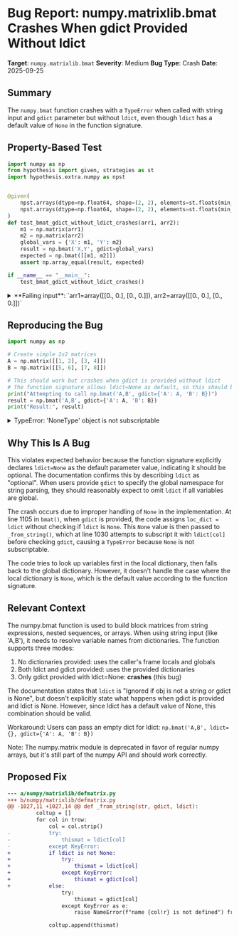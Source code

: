 # Bug Report: numpy.matrixlib.bmat Crashes When gdict Provided Without ldict

**Target**: `numpy.matrixlib.bmat`
**Severity**: Medium
**Bug Type**: Crash
**Date**: 2025-09-25

## Summary

The `numpy.bmat` function crashes with a `TypeError` when called with string input and `gdict` parameter but without `ldict`, even though `ldict` has a default value of `None` in the function signature.

## Property-Based Test

```python
import numpy as np
from hypothesis import given, strategies as st
import hypothesis.extra.numpy as npst


@given(
    npst.arrays(dtype=np.float64, shape=(2, 2), elements=st.floats(min_value=-100, max_value=100, allow_nan=False, allow_infinity=False)),
    npst.arrays(dtype=np.float64, shape=(2, 2), elements=st.floats(min_value=-100, max_value=100, allow_nan=False, allow_infinity=False))
)
def test_bmat_gdict_without_ldict_crashes(arr1, arr2):
    m1 = np.matrix(arr1)
    m2 = np.matrix(arr2)
    global_vars = {'X': m1, 'Y': m2}
    result = np.bmat('X,Y', gdict=global_vars)
    expected = np.bmat([[m1, m2]])
    assert np.array_equal(result, expected)

if __name__ == "__main__":
    test_bmat_gdict_without_ldict_crashes()
```

<details>

<summary>
**Failing input**: `arr1=array([[0., 0.], [0., 0.]]), arr2=array([[0., 0.], [0., 0.]])`
</summary>
```
Traceback (most recent call last):
  File "/home/npc/pbt/agentic-pbt/worker_/26/hypo.py", line 19, in <module>
    test_bmat_gdict_without_ldict_crashes()
    ~~~~~~~~~~~~~~~~~~~~~~~~~~~~~~~~~~~~~^^
  File "/home/npc/pbt/agentic-pbt/worker_/26/hypo.py", line 7, in test_bmat_gdict_without_ldict_crashes
    npst.arrays(dtype=np.float64, shape=(2, 2), elements=st.floats(min_value=-100, max_value=100, allow_nan=False, allow_infinity=False)),
               ^^^
  File "/home/npc/miniconda/lib/python3.13/site-packages/hypothesis/core.py", line 2124, in wrapped_test
    raise the_error_hypothesis_found
  File "/home/npc/pbt/agentic-pbt/worker_/26/hypo.py", line 14, in test_bmat_gdict_without_ldict_crashes
    result = np.bmat('X,Y', gdict=global_vars)
  File "/home/npc/miniconda/lib/python3.13/site-packages/numpy/matrixlib/defmatrix.py", line 1107, in bmat
    return matrix(_from_string(obj, glob_dict, loc_dict))
                  ~~~~~~~~~~~~^^^^^^^^^^^^^^^^^^^^^^^^^^
  File "/home/npc/miniconda/lib/python3.13/site-packages/numpy/matrixlib/defmatrix.py", line 1030, in _from_string
    thismat = ldict[col]
              ~~~~~^^^^^
TypeError: 'NoneType' object is not subscriptable
Falsifying example: test_bmat_gdict_without_ldict_crashes(
    # The test always failed when commented parts were varied together.
    arr1=array([[0., 0.],
           [0., 0.]]),  # or any other generated value
    arr2=array([[0., 0.],
           [0., 0.]]),  # or any other generated value
)
```
</details>

## Reproducing the Bug

```python
import numpy as np

# Create simple 2x2 matrices
A = np.matrix([[1, 2], [3, 4]])
B = np.matrix([[5, 6], [7, 8]])

# This should work but crashes when gdict is provided without ldict
# The function signature allows ldict=None as default, so this should be valid
print("Attempting to call np.bmat('A,B', gdict={'A': A, 'B': B})")
result = np.bmat('A,B', gdict={'A': A, 'B': B})
print("Result:", result)
```

<details>

<summary>
TypeError: 'NoneType' object is not subscriptable
</summary>
```
Attempting to call np.bmat('A,B', gdict={'A': A, 'B': B})
Traceback (most recent call last):
  File "/home/npc/pbt/agentic-pbt/worker_/26/repo.py", line 10, in <module>
    result = np.bmat('A,B', gdict={'A': A, 'B': B})
  File "/home/npc/miniconda/lib/python3.13/site-packages/numpy/matrixlib/defmatrix.py", line 1107, in bmat
    return matrix(_from_string(obj, glob_dict, loc_dict))
                  ~~~~~~~~~~~~^^^^^^^^^^^^^^^^^^^^^^^^^^
  File "/home/npc/miniconda/lib/python3.13/site-packages/numpy/matrixlib/defmatrix.py", line 1030, in _from_string
    thismat = ldict[col]
              ~~~~~^^^^^
TypeError: 'NoneType' object is not subscriptable
```
</details>

## Why This Is A Bug

This violates expected behavior because the function signature explicitly declares `ldict=None` as the default parameter value, indicating it should be optional. The documentation confirms this by describing `ldict` as "optional". When users provide `gdict` to specify the global namespace for string parsing, they should reasonably expect to omit `ldict` if all variables are global.

The crash occurs due to improper handling of `None` in the implementation. At line 1105 in `bmat()`, when `gdict` is provided, the code assigns `loc_dict = ldict` without checking if `ldict` is `None`. This `None` value is then passed to `_from_string()`, which at line 1030 attempts to subscript it with `ldict[col]` before checking `gdict`, causing a `TypeError` because `None` is not subscriptable.

The code tries to look up variables first in the local dictionary, then falls back to the global dictionary. However, it doesn't handle the case where the local dictionary is `None`, which is the default value according to the function signature.

## Relevant Context

The numpy.bmat function is used to build block matrices from string expressions, nested sequences, or arrays. When using string input (like 'A,B'), it needs to resolve variable names from dictionaries. The function supports three modes:

1. No dictionaries provided: uses the caller's frame locals and globals
2. Both ldict and gdict provided: uses the provided dictionaries
3. Only gdict provided with ldict=None: **crashes** (this bug)

The documentation states that `ldict` is "Ignored if obj is not a string or gdict is None", but doesn't explicitly state what happens when gdict is provided and ldict is None. However, since ldict has a default value of None, this combination should be valid.

Workaround: Users can pass an empty dict for ldict: `np.bmat('A,B', ldict={}, gdict={'A': A, 'B': B})`

Note: The numpy.matrix module is deprecated in favor of regular numpy arrays, but it's still part of the numpy API and should work correctly.

## Proposed Fix

```diff
--- a/numpy/matrixlib/defmatrix.py
+++ b/numpy/matrixlib/defmatrix.py
@@ -1027,11 +1027,14 @@ def _from_string(str, gdict, ldict):
         coltup = []
         for col in trow:
             col = col.strip()
-            try:
-                thismat = ldict[col]
-            except KeyError:
+            if ldict is not None:
+                try:
+                    thismat = ldict[col]
+                except KeyError:
+                    thismat = gdict[col]
+            else:
                 try:
                     thismat = gdict[col]
                 except KeyError as e:
                     raise NameError(f"name {col!r} is not defined") from None

             coltup.append(thismat)
```